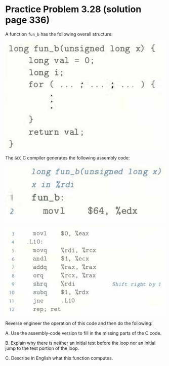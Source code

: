 # Practice Problem 3.28 (solution page 336)
A function `fun_b` has the following overall structure:

![](./images/3.28.png)

The `GCC` C compiler generates the following assembly code:

![](./images/3.28_2.png)

![](./images/3.28_3.png)

Reverse engineer the operation of this code and then do the following:

A. Use the assembly-code version to fill in the missing parts of the C code.

B. Explain why there is neither an initial test before the loop nor an initial jump to the test portion of the loop.

C. Describe in English what this function computes.